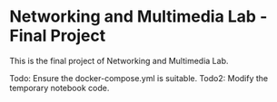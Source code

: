 # Networking and Multimedia Lab - Final Project

This is the final project of Networking and Multimedia Lab. 

Todo: Ensure the docker-compose.yml is suitable.
Todo2: Modify the temporary notebook code.
